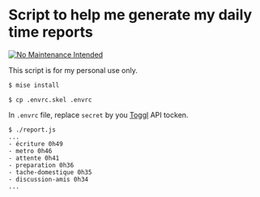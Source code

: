 # Script to help me generate my daily time reports

[![No Maintenance Intended](http://unmaintained.tech/badge.svg)](http://unmaintained.tech/)

This script is for my personal use only.

```sh
$ mise install
```

```
$ cp .envrc.skel .envrc
```

In `.envrc` file, replace `secret` by you [Toggl](https://track.toggl.com/) API tocken.


```
$ ./report.js
...
- écriture 0h49
- metro 0h46
- attente 0h41
- preparation 0h36
- tache-domestique 0h35
- discussion-amis 0h34
...
```
